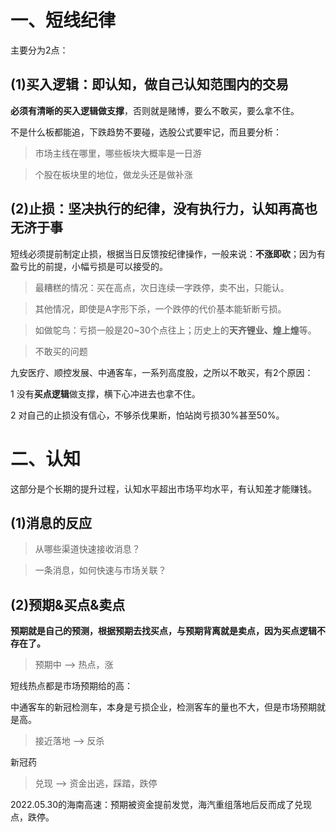 # 一、短线纪律

主要分为2点：

## (1)买入逻辑：即认知，做自己认知范围内的交易

**必须有清晰的买入逻辑做支撑**，否则就是赌博，要么不敢买，要么拿不住。

不是什么板都能追，下跌趋势不要碰，选股公式要牢记，而且要分析：

> 市场主线在哪里，哪些板块大概率是一日游

> 个股在板块里的地位，做龙头还是做补涨


## (2)止损：坚决执行的纪律，没有执行力，认知再高也无济于事

短线必须提前制定止损，根据当日反馈按纪律操作，一般来说：**不涨即砍**；因为有盈亏比的前提，小幅亏损是可以接受的。

> 最糟糕的情况：买在高点，次日连续一字跌停，卖不出，只能认。

> 其他情况，即使是A字形下杀，一个跌停的代价基本能斩断亏损。

> 如做鸵鸟：亏损一般是20~30个点往上；历史上的**天齐锂业、煌上煌**等。


> 不敢买的问题

九安医疗、顺控发展、中通客车，一系列高度股，之所以不敢买，有2个原因：

1 没有**买点逻辑**做支撑，横下心冲进去也拿不住。

2 对自己的止损没有信心，不够杀伐果断，怕站岗亏损30%甚至50%。



# 二、认知

这部分是个长期的提升过程，认知水平超出市场平均水平，有认知差才能赚钱。

## (1)消息的反应

> 从哪些渠道快速接收消息？

> 一条消息，如何快速与市场关联？



## (2)预期&买点&卖点

**预期就是自己的预测，根据预期去找买点，与预期背离就是卖点，因为买点逻辑不存在了。**

> 预期中 --> 热点，涨

短线热点都是市场预期给的高：

中通客车的新冠检测车，本身是亏损企业，检测客车的量也不大，但是市场预期就是高。

> 接近落地 --> 反杀

新冠药

> 兑现 --> 资金出逃，踩踏，跌停

2022.05.30的海南高速：预期被资金提前发觉，海汽重组落地后反而成了兑现点，跌停。